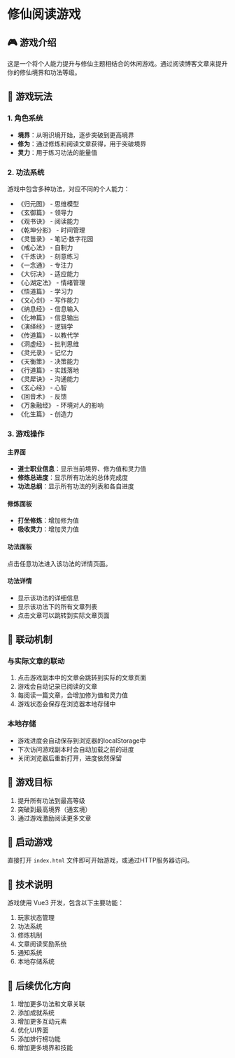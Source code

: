 # 修仙阅读游戏

## 🎮 游戏介绍

这是一个将个人能力提升与修仙主题相结合的休闲游戏。通过阅读博客文章来提升你的修仙境界和功法等级。

## 🧭 游戏玩法

### 1. 角色系统
- **境界**：从明识境开始，逐步突破到更高境界
- **修为**：通过修炼和阅读文章获得，用于突破境界
- **灵力**：用于练习功法的能量值

### 2. 功法系统
游戏中包含多种功法，对应不同的个人能力：
- 《归元图》 - 思维模型
- 《玄御篇》 - 领导力
- 《观书诀》 - 阅读能力
- 《乾坤分影》 - 时间管理
- 《灵苗录》 - 笔记·数字花园
- 《戒心法》 - 自制力
- 《千炼诀》 - 刻意练习
- 《一念通》 - 专注力
- 《大衍决》 - 适应能力
- 《心湖定法》 - 情绪管理
- 《悟道篇》 - 学习力
- 《文心剑》 - 写作能力
- 《纳息经》 - 信息输入
- 《化神篇》 - 信息输出
- 《演绎经》 - 逻辑学
- 《传道篇》 - 以教代学
- 《洞虚经》 - 批判思维
- 《灵光录》 - 记忆力
- 《天衡策》 - 决策能力
- 《行道篇》 - 实践落地
- 《灵犀诀》 - 沟通能力
- 《玄心经》 - 心智
- 《回音术》 - 反馈
- 《万象融经》 - 环境对人的影响
- 《化生篇》 - 创造力

### 3. 游戏操作

#### 主界面
- **道士职业信息**：显示当前境界、修为值和灵力值
- **修炼总进度**：显示所有功法的总体完成度
- **功法总纲**：显示所有功法的列表和各自进度

#### 修炼面板
- **打坐修炼**：增加修为值
- **吸收灵力**：增加灵力值

#### 功法面板
点击任意功法进入该功法的详情页面。

#### 功法详情
- 显示该功法的详细信息
- 显示该功法下的所有文章列表
- 点击文章可以跳转到实际文章页面

## 🔄 联动机制

### 与实际文章的联动
1. 点击游戏副本中的文章会跳转到实际的文章页面
2. 游戏会自动记录已阅读的文章
3. 每阅读一篇文章，会增加修为值和灵力值
4. 游戏状态会保存在浏览器本地存储中

### 本地存储
- 游戏进度会自动保存到浏览器的localStorage中
- 下次访问游戏副本时会自动加载之前的进度
- 关闭浏览器后重新打开，进度依然保留

## 🎯 游戏目标

1. 提升所有功法到最高等级
2. 突破到最高境界（通玄境）
3. 通过游戏激励阅读更多文章

## 🚀 启动游戏

直接打开 `index.html` 文件即可开始游戏，或通过HTTP服务器访问。

## 📝 技术说明

游戏使用 Vue3 开发，包含以下主要功能：
1. 玩家状态管理
2. 功法系统
3. 修炼机制
4. 文章阅读奖励系统
5. 通知系统
6. 本地存储系统

## 🔧 后续优化方向

1. 增加更多功法和文章关联
2. 添加成就系统
3. 增加更多互动元素
4. 优化UI界面
5. 添加排行榜功能
6. 增加更多境界和技能